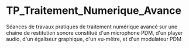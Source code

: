 # TP_Traitement_Numerique_Avance
Séances de travaux pratiques de traitement numérique avancé sur une chaine de restitution sonore constitué d'un microphone PDM, d'un player audio, d'un égaliseur graphique, d'un vu-mêtre, et d'un modulateur PDM
